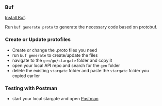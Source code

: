 ### Buf

[Install Buf](https://buf.build/docs/installation/).

Run `buf generate proto` to generate the necessary code based on protobuf.


### Create or Update protofiles

- Create or change the .proto files you need
- run `buf generate` to create/update the files
- navigate to the `gen/go/stargate` folder and copy it
- open your local API repo and search for the `gen` folder
- delete the existing `stargate` folder and paste the `stargate` folder you copied earlier

### Testing with Postman

- start your local stargate and open [Postman](https://enthus.postman.co/workspace/MTS~03637d57-aee3-47fa-b8d3-6a3ea0678287/grpc-request/65326589ee1f5cf9a16bd202)
